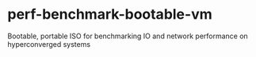 # perf-benchmark-bootable-vm
Bootable, portable ISO for benchmarking IO and network performance on hyperconverged systems
